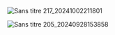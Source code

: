 ![Sans titre 217_20241002211801](https://github.com/user-attachments/assets/c3a0670b-e819-4b92-aa29-7e78463ad3ab)


![Sans titre 205_20240928153858](https://github.com/user-attachments/assets/f1d29560-1293-4a2d-a5ab-be4818345117)




<!--
**spacee-ranger/spacee-ranger** is a ✨ _special_ ✨ repository because its `README.md` (this file) appears on your GitHub profile.

Here are some ideas to get you started:

- 🔭 I’m currently working on ...
- 🌱 I’m currently learning ...
- 👯 I’m looking to collaborate on ...
- 🤔 I’m looking for help with ...
- 💬 Ask me about ...
- 📫 How to reach me: ...
- 😄 Pronouns: ...
- ⚡ Fun fact: ...
-->
